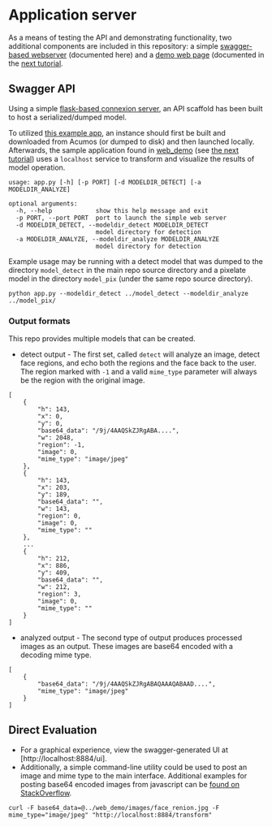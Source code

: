 <!---
.. ===============LICENSE_START=======================================================
.. Acumos CC-BY-4.0
.. ===================================================================================
.. Copyright (C) 2017-2018 AT&T Intellectual Property & Tech Mahindra. All rights reserved.
.. ===================================================================================
.. This Acumos documentation file is distributed by AT&T and Tech Mahindra
.. under the Creative Commons Attribution 4.0 International License (the "License");
.. you may not use this file except in compliance with the License.
.. You may obtain a copy of the License at
..
..      http://creativecommons.org/licenses/by/4.0
..
.. This file is distributed on an "AS IS" BASIS,
.. WITHOUT WARRANTIES OR CONDITIONS OF ANY KIND, either express or implied.
.. See the License for the specific language governing permissions and
.. limitations under the License.
.. ===============LICENSE_END=========================================================
-->

# Application server
As a means of testing the API and demonstrating functionality, two
additional components are included in this repository:
a simple [swagger-based webserver](../../testing) (documented here) and
a [demo web page](../../web_demo) (documented in the [next tutorial](lesson3.md).

## Swagger API
Using a simple [flask-based connexion server](https://github.com/zalando/connexion),
an API scaffold has been built to host a serialized/dumped model.

To utilized [this example app](../../testing), an instance should first be built and downloaded
from Acumos (or dumped to disk) and then
launched locally.  Afterwards, the sample application found in
[web_demo](web_demo) (see [the next tutorial](lesson3.md))
uses a `localhost` service to transform
and visualize the results of model operation.


```
usage: app.py [-h] [-p PORT] [-d MODELDIR_DETECT] [-a MODELDIR_ANALYZE]

optional arguments:
  -h, --help            show this help message and exit
  -p PORT, --port PORT  port to launch the simple web server
  -d MODELDIR_DETECT, --modeldir_detect MODELDIR_DETECT
                        model directory for detection
  -a MODELDIR_ANALYZE, --modeldir_analyze MODELDIR_ANALYZE
                        model directory for detection
```


Example usage may be running with a detect model that was dumped to the directory `model_detect`
in the main repo source directory and a pixelate model in the
directory `model_pix` (under the same repo source directory).

```
python app.py --modeldir_detect ../model_detect --modeldir_analyze ../model_pix/
```


### Output formats
This repo provides multiple models that can be created.

* detect output - The first set, called
`detect` will analyze an image, detect face regions, and echo both the
regions and the face back to the user.  The region marked with `-1`
and a valid `mime_type` parameter will
always be the region with the original image.

```
[
    {
        "h": 143,
        "x": 0,
        "y": 0,
        "base64_data": "/9j/4AAQSkZJRgABA....",
        "w": 2048,
        "region": -1,
        "image": 0,
        "mime_type": "image/jpeg"
    },
    {
        "h": 143,
        "x": 203,
        "y": 189,
        "base64_data": "",
        "w": 143,
        "region": 0,
        "image": 0,
        "mime_type": ""
    },
    ...
    {
        "h": 212,
        "x": 886,
        "y": 409,
        "base64_data": "",
        "w": 212,
        "region": 3,
        "image": 0,
        "mime_type": ""
    }
]

```

* analyzed output - The second type of output produces processed
images as an output.  These images are base64 encoded with a decoding
mime type.
```
[
    {
        "base64_data": "/9j/4AAQSkZJRgABAQAAAQABAAD....",
        "mime_type": "image/jpeg"
    }
]

```

## Direct Evaluation

* For a graphical experience, view the swagger-generated UI at [http://localhost:8884/ui].
* Additionally, a simple command-line utility could be used to post an image
and mime type to the main interface.  Additional examples for posting base64 encoded
images from javascript can be [found on StackOverflow](https://stackoverflow.com/a/20285053).
```
curl -F base64_data=@../web_demo/images/face_renion.jpg -F mime_type="image/jpeg" "http://localhost:8884/transform"
```
